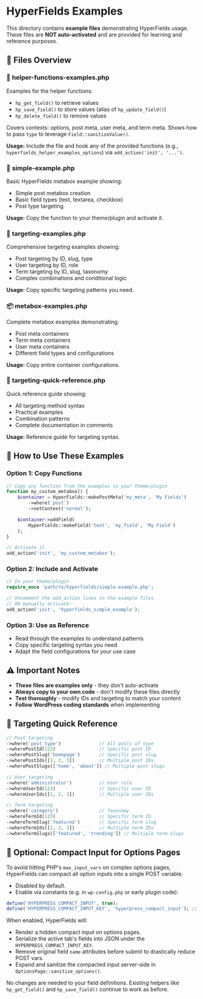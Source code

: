 # HyperFields Examples

This directory contains **example files** demonstrating HyperFields usage. These files are **NOT auto-activated** and are provided for learning and reference purposes.

## 📁 Files Overview

### 🧰 **helper-functions-examples.php**
Examples for the helper functions:
- `hp_get_field()` to retrieve values
- `hp_save_field()` to store values (alias of `hp_update_field()`)
- `hp_delete_field()` to remove values

Covers contexts: options, post meta, user meta, and term meta. Shows how to pass `type` to leverage `Field::sanitizeValue()`.

**Usage:** Include the file and hook any of the provided functions (e.g., `hyperfields_helper_examples_options`) via `add_action('init', '...')`.

### 🚀 **simple-example.php**
Basic HyperFields metabox example showing:
- Simple post metabox creation
- Basic field types (text, textarea, checkbox)
- Post type targeting

**Usage:** Copy the function to your theme/plugin and activate it.

### 🎯 **targeting-examples.php**
Comprehensive targeting examples showing:
- Post targeting by ID, slug, type
- User targeting by ID, role
- Term targeting by ID, slug, taxonomy
- Complex combinations and conditional logic

**Usage:** Copy specific targeting patterns you need.

### 📦 **metabox-examples.php**
Complete metabox examples demonstrating:
- Post meta containers
- Term meta containers
- User meta containers
- Different field types and configurations

**Usage:** Copy entire container configurations.

### 📖 **targeting-quick-reference.php**
Quick reference guide showing:
- All targeting method syntax
- Practical examples
- Combination patterns
- Complete documentation in comments

**Usage:** Reference guide for targeting syntax.

## 🔧 How to Use These Examples

### Option 1: Copy Functions
```php
// Copy any function from the examples to your theme/plugin
function my_custom_metabox() {
    $container = HyperFields::makePostMeta('my_meta', 'My Fields')
        ->where('post')
        ->setContext('normal');

    $container->addField(
        HyperFields::makeField('text', 'my_field', 'My Field')
    );
}

// Activate it
add_action('init', 'my_custom_metabox');
```

### Option 2: Include and Activate
```php
// In your theme/plugin
require_once 'path/to/hyperfields/simple-example.php';

// Uncomment the add_action lines in the example files
// OR manually activate:
add_action('init', 'hyperfields_simple_example');
```

### Option 3: Use as Reference
- Read through the examples to understand patterns
- Copy specific targeting syntax you need
- Adapt the field configurations for your use case

## ⚠️ Important Notes

- **These files are examples only** - they don't auto-activate
- **Always copy to your own code** - don't modify these files directly
- **Test thoroughly** - modify IDs and targeting to match your content
- **Follow WordPress coding standards** when implementing

## 🎯 Targeting Quick Reference

```php
// Post targeting
->where('post_type')              // All posts of type
->wherePostId(123)                // Specific post ID
->wherePostSlug('homepage')       // Specific post slug
->wherePostIds([1, 2, 3])         // Multiple post IDs
->wherePostSlugs(['home', 'about']) // Multiple post slugs

// User targeting
->where('administrator')          // User role
->whereUserId(123)                // Specific user ID
->whereUserIds([1, 2, 3])         // Multiple user IDs

// Term targeting
->where('category')               // Taxonomy
->whereTermId(123)                // Specific term ID
->whereTermSlug('featured')       // Specific term slug
->whereTermIds([1, 2, 3])         // Multiple term IDs
->whereTermSlugs(['featured', 'trending']) // Multiple term slugs
```

## 🚧 Optional: Compact Input for Options Pages

To avoid hitting PHP's `max_input_vars` on complex options pages, HyperFields can compact all option inputs into a single POST variable.

- Disabled by default.
- Enable via constants (e.g. in `wp-config.php` or early plugin code):

```php
define('HYPERPRESS_COMPACT_INPUT', true);
define('HYPERPRESS_COMPACT_INPUT_KEY', 'hyperpress_compact_input'); // optional, default shown
```

When enabled, HyperFields will:
- Render a hidden compact input on options pages.
- Serialize the active tab's fields into JSON under the `HYPERPRESS_COMPACT_INPUT_KEY`.
- Remove original field `name` attributes before submit to drastically reduce POST vars.
- Expand and sanitize the compacted input server-side in `OptionsPage::sanitize_options()`.

No changes are needed to your field definitions. Existing helpers like `hp_get_field()` and `hp_save_field()` continue to work as before.
